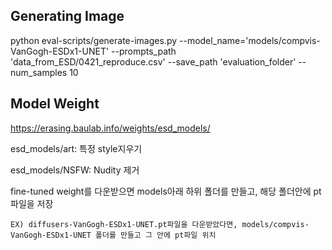 ## Generating Image

  python eval-scripts/generate-images.py --model_name='models/compvis-VanGogh-ESDx1-UNET' --prompts_path 'data_from_ESD/0421_reproduce.csv' --save_path 'evaluation_folder' --num_samples 10


## Model Weight

  https://erasing.baulab.info/weights/esd_models/

  esd_models/art: 특정 style지우기

  esd_models/NSFW: Nudity 제거 

  fine-tuned weight를 다운받으면 models아래 하위 폴더를 만들고, 해당 폴더안에 pt파일을 저장
  
    EX) diffusers-VanGogh-ESDx1-UNET.pt파일을 다운받았다면, models/compvis-VanGogh-ESDx1-UNET 폴더를 만들고 그 안에 pt파일 위치



